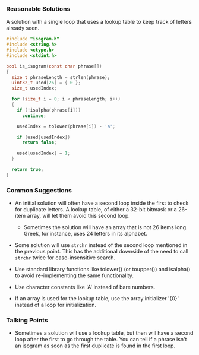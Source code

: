 ### Reasonable Solutions

A solution with a single loop that uses a lookup table to keep track of letters already seen.

```c
#include "isogram.h"
#include <string.h>
#include <ctype.h>
#include <stdint.h>

bool is_isogram(const char phrase[])
{
  size_t phraseLength = strlen(phrase);
  uint32_t used[26] = { 0 };
  size_t usedIndex;

  for (size_t i = 0; i < phraseLength; i++)
  {
    if (!isalpha(phrase[i]))
      continue;

    usedIndex = tolower(phrase[i]) - 'a';

    if (used[usedIndex])
      return false;

    used[usedIndex] = 1;
  }

  return true;
}
```

### Common Suggestions

- An initial solution will often have a second loop inside the first to check for duplicate letters. A lookup table, of either a 32-bit bitmask or a 26-item array, will let them avoid this second loop.
  - Sometimes the solution will have an array that is not 26 items long. Greek, for instance, uses 24 letters in its alphabet.

- Some solution will use `strchr` instead of the second loop mentioned in the previous point. This has the additional downside of the need to call `strchr` twice for case-insensitive search.

- Use standard library functions like tolower() (or toupper()) and isalpha() to avoid re-implementing the same functionality.

- Use character constants like 'A' instead of bare numbers.

- If an array is used for the lookup table, use the array initializer '{0}' instead of a loop for initialization.

### Talking Points

- Sometimes a solution will use a lookup table, but then will have a second loop after the first to go through the table. You can tell if a phrase isn't an isogram as soon as the first duplicate is found in the first loop.

